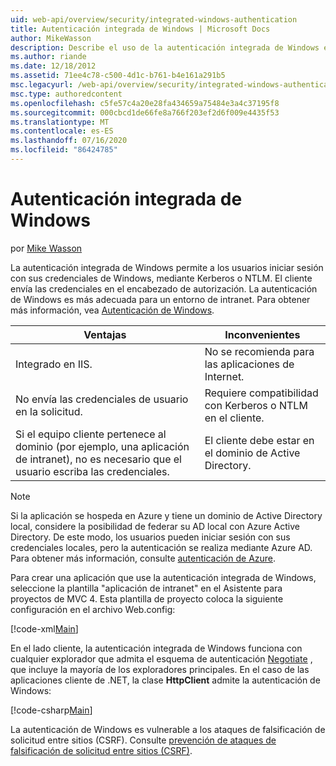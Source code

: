 ```yaml
---
uid: web-api/overview/security/integrated-windows-authentication
title: Autenticación integrada de Windows | Microsoft Docs
author: MikeWasson
description: Describe el uso de la autenticación integrada de Windows en ASP.NET Web API.
ms.author: riande
ms.date: 12/18/2012
ms.assetid: 71ee4c78-c500-4d1c-b761-b4e161a291b5
msc.legacyurl: /web-api/overview/security/integrated-windows-authentication
msc.type: authoredcontent
ms.openlocfilehash: c5fe57c4a20e28fa434659a75484e3a4c37195f8
ms.sourcegitcommit: 000cbcd1de66fe8a766f203ef2d6f009e4435f53
ms.translationtype: MT
ms.contentlocale: es-ES
ms.lasthandoff: 07/16/2020
ms.locfileid: "86424785"
---
```

# <a name="integrated-windows-authentication"></a>Autenticación integrada de Windows

por [Mike Wasson](https://github.com/MikeWasson)

La autenticación integrada de Windows permite a los usuarios iniciar sesión con sus credenciales de Windows, mediante Kerberos o NTLM. El cliente envía las credenciales en el encabezado de autorización. La autenticación de Windows es más adecuada para un entorno de intranet. Para obtener más información, vea [Autenticación de Windows](https://www.iis.net/configreference/system.webserver/security/authentication/windowsauthentication).

| Ventajas | Inconvenientes |
| --- | --- |
| Integrado en IIS. | No se recomienda para las aplicaciones de Internet. | 
| No envía las credenciales de usuario en la solicitud. | Requiere compatibilidad con Kerberos o NTLM en el cliente. |
| Si el equipo cliente pertenece al dominio (por ejemplo, una aplicación de intranet), no es necesario que el usuario escriba las credenciales. | El cliente debe estar en el dominio de Active Directory. |

> [!NOTE]
> Si la aplicación se hospeda en Azure y tiene un dominio de Active Directory local, considere la posibilidad de federar su AD local con Azure Active Directory. De este modo, los usuarios pueden iniciar sesión con sus credenciales locales, pero la autenticación se realiza mediante Azure AD. Para obtener más información, consulte [autenticación de Azure](../../../visual-studio/overview/2012/windows-azure-authentication.md).

Para crear una aplicación que use la autenticación integrada de Windows, seleccione la plantilla "aplicación de intranet" en el Asistente para proyectos de MVC 4. Esta plantilla de proyecto coloca la siguiente configuración en el archivo Web.config:

[!code-xml[Main](integrated-windows-authentication/samples/sample1.xml)]

En el lado cliente, la autenticación integrada de Windows funciona con cualquier explorador que admita el esquema de autenticación [Negotiate](http://www.ietf.org/rfc/rfc4559.txt) , que incluye la mayoría de los exploradores principales. En el caso de las aplicaciones cliente de .NET, la clase **HttpClient** admite la autenticación de Windows:

[!code-csharp[Main](integrated-windows-authentication/samples/sample2.cs)]

La autenticación de Windows es vulnerable a los ataques de falsificación de solicitud entre sitios (CSRF). Consulte [prevención de ataques de falsificación de solicitud entre sitios (CSRF)](preventing-cross-site-request-forgery-csrf-attacks.md).
